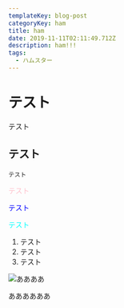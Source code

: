 ```yaml
---
templateKey: blog-post
categoryKey: ham
title: ham
date: 2019-11-11T02:11:49.712Z
description: ham!!!
tags:
  - ハムスター
---
```

# テスト

テスト

## テスト

```
テスト
```

<font color="Pink">テスト</font>

<font color="Blue">テスト</font>

<font color="Aqua">テスト</font>

1. テスト
2. テスト
3. テスト

![ああああ](/img/01.png "きなこ！")

ああああああ
